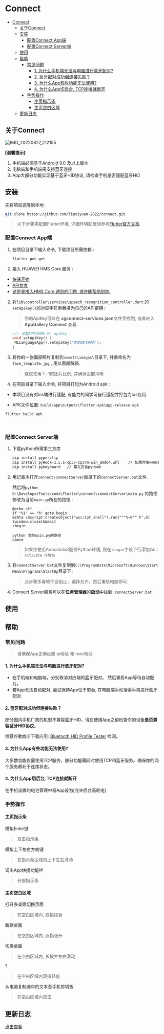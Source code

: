 # Connect



- [Connect](#connect)
  - [关于Connect](#关于connect)
  - [安装](#安装)
    - [配置Connect App端](#配置connect-app端)
    - [配置Connect Server端](#配置connect-server端)
  - [使用](#使用)
  - [帮助](#帮助)
    - [常见问题](#常见问题)
      - [1. 为什么手机端无法与电脑进行蓝牙配对?](#1-为什么手机端无法与电脑进行蓝牙配对)
      - [2. 蓝牙配对成功但连接失败？](#2-蓝牙配对成功但连接失败)
      - [3. 为什么App有些功能无法使用?](#3-为什么app有些功能无法使用)
      - [4. 为什么App切后台, TCP连接就断开](#4-为什么app切后台-tcp连接就断开)
    - [手势操作](#手势操作)
      - [主页指示条](#主页指示条)
      - [主页空白区域](#主页空白区域)
  - [更新日志](#更新日志)



## 关于Connect

![IMG_20220827_212155](https://gitee.com/liuxiyuan_2022/flutter_test/raw/master/lib/assets/imgs/202208272125829.jpg)



**[温馨提示]**

1. 手机端必须基于Android 9.0 及以上版本
2. 电脑端和手机端需支持蓝牙连接
3. App大部分功能实现基于蓝牙HID协议, 请检查手机是否适配蓝牙HID



## 安装

先将项目克隆到本地: 

```bash
git clone https://github.com/liuxiyuan-2022/connect.git
```

> 以下步骤需配置Flutter环境, 详细环境配置请参考[Flutter官方文档](https://docs.flutter.dev/get-started/install)



### 配置Connect App端

1. 在项目目录下输入命令, 下载项目所需依赖 :

   ```bash
   flutter pub get
   ```



2. 接入 HUAWEI HMS Core 服务 :

  - [快速开始](https://developer.huawei.com/consumer/en/doc/development/HMS-Plugin-Guides/prepare-dev-env-0000001052511642)
  - [API参考](https://developer.huawei.com/consumer/en/doc/development/HMS-Plugin-References/overview-0000001052975193?ha_source=hms1)
  - [这是我接入HMS Core 遇到的问题, 或许能帮助到你.](https://github.com/liuxiyuan-2022/connect/blob/main/Flutter%203.0%20%E9%9B%86%E6%88%90%20HMS%20ML%20%E5%9D%91%E7%82%B9.md)




2. 将`lib\controller\services\speech_recognition_controller.dart` 的`setApikey()`的对应字符串替换为自己的API密钥 :

   > 你的ApiKey可以在 **agconnect-services.json**文件里找到, 或者进入 **AppGallery Connect** 查看.

   ```dart
   /// 设置APP的HMS ML apiKey
   void setApiKey() {
   	MLLanguageApp().setApiKey('你的API密钥');
   }
   ```



4. 将你的一张面部照片复制到`assets\images\`目录下, 并重命名为`face_template.jpg` , 用以面部解锁. 

   > 建议使用 1 : 1的图片比例, 并确保面部清晰.




4. 在项目目录下输入命令, 将项目打包为Android apk :

  - 本项目没有对ios端进行适配, 有能力的同学可自行适配并打包为ios应用

  - APK文件位置: `build\app\outputs\flutter-apk\app-release.apk`

  ```bash
  flutter build apk
  ```

​	

### 配置Connect Server端

1. 下载python所需第三方库

   ```bash
   pip install pyperclip
   pip install pyHook‑1.5.1‑cp37‑cp37m‑win_amd64.whl	// 如果你使用Anaconda3配置环境则无需安装
   pip install pykeyboard	// 需先安装pyHook
   ```



2. 用记事本打开`connect\connectServer`目录下的`connectServer.bat`文件.

   然后将`python D:\DeveloperTools\code\Flutter\connect\connectServer\main.py` 的路径修改为当前`main.py`所在的路径 : 

	```
	@echo off
	if "%1" == "h" goto begin
	mshta vbscript:createobject("wscript.shell").run("""%~0"" h",0)			(window.close)&&exit
	:begin

	python 当前main.py的路径
	pause
	```
	
	> 如果你使用Anaconda3配置Python环境, 则在`:begin`字段下行添加`CALL activate 环境名`
	
	
	
3. 将`connectServer.bat`文件复制到`C:\ProgramData\Microsoft\Windows\Start Menu\Programs\StartUp`目录下 : 

	> 此步骤杀毒软件会阻止，选择允许，然后重启电脑即可.
  
  

4. Connect Server服务可以在**任务管理器**的**启动**中找到: `connectServer.bat`



## 使用







## 帮助

### 常见问题

> 请确保App正确设置 ip地址 和 mac地址 



#### 1. 为什么手机端无法与电脑进行蓝牙配对?

- 在手机端和电脑端，分别取消对应端的蓝牙配对。 然后重启App等待自动配对。
- 若App无法自动配对, 尝试保持App位于前台, 在电脑端手动搜索手机进行蓝牙配对.



#### 2. 蓝牙配对成功但连接失败？

部分国内手机厂商的机型不兼容蓝牙HID，请在使用App之前检查你的设备**是否兼容蓝牙HID协议**。

推荐谷歌商店下载应用: [Bluetooth HID Profile Tester](https://play.google.com/store/apps/details?id=com.rdapps.bluetoothhidtester) 检测。



#### 3. 为什么App有些功能无法使用?

大多数功能仅需使用TCP服务，部分功能需同时使用TCP和蓝牙服务。确保你的两个服务都处于连接状态。



#### 4. 为什么App切后台, TCP连接就断开

在手机设置的电池管理中将App设为[允许后台高耗电]



### 手势操作

#### 主页指示条

模拟Enter键

> 双击指示条



模拟上下左右方向键

> 在指示条区域内上下左右滑动



调出App快捷功能栏

> 长按指示条



#### 主页空白区域

打开多桌面切换页面

> 在空白区域内, 双指捏合



新建桌面

> 在空白区域内, 双指张开



切换桌面

> 在空白区域内, 长按并左右滑动



?

> 在空白区域内双指轻旋



从电脑复制选中的文本至手机剪切板

> 在空白区域内双击





## 更新日志

[点击查看](https://github.com/liuxiyuan-2022/connect/blob/main/CHANGELOG.md)

